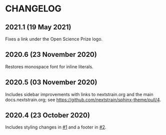 # CHANGELOG

## 2021.1 (19 May 2021)

Fixes a link under the Open Science Prize logo.

## 2020.6 (23 November 2020)

Restores monospace font for inline literals.

## 2020.5 (03 November 2020)

Includes sidebar improvements with links to nextstrain.org and the main docs.nextstrain.org; see https://github.com/nextstrain/sphinx-theme/pull/4.

## 2020.4 (23 October 2020)

Includes styling changes in [#1](https://github.com/nextstrain/sphinx-theme/pull/1) and a footer in [#2](https://github.com/nextstrain/sphinx-theme/pull/2).

